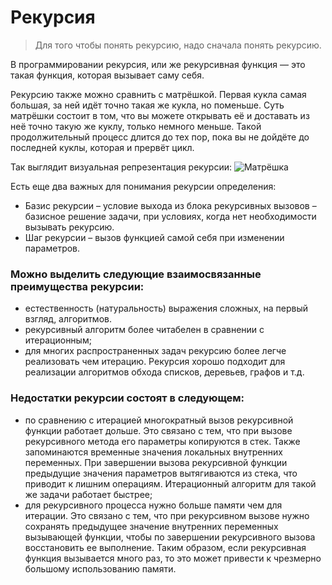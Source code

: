# Рекурсия

> Для того чтобы понять рекурсию, надо сначала понять рекурсию.

В программировании рекурсия, или же рекурсивная функция — это такая функция, которая вызывает саму себя.

Рекурсию также можно сравнить с матрёшкой. Первая кукла самая большая, за ней идёт точно такая же кукла, но поменьше. Суть матрёшки состоит в том, что вы можете открывать её и доставать из неё точно такую же куклу, только немного меньше. Такой продолжительный процесс длится до тех пор, пока вы не дойдёте до последней куклы, которая и прервёт цикл.

Так выглядит визуальная репрезентация рекурсии:
![Матрёшка](https://248006.selcdn.ru/main/upload/setka_images/09412529062021_dcc7713826957f5ab6eb21084bbb3078d5950cb4.png)

Есть еще два важных для понимания рекурсии определения:
- Базис рекурсии – условие выхода из блока рекурсивных вызовов – базисное решение задачи, при условиях, когда нет необходимости вызывать рекурсию.
- Шаг рекурсии – вызов функцией самой себя при изменении параметров.

### Можно выделить следующие взаимосвязанные преимущества рекурсии:

- естественность (натуральность) выражения сложных, на первый взгляд, алгоритмов.
- рекурсивный алгоритм более читабелен в сравнении с итерационным;
- для многих распространенных задач рекурсию более легче реализовать чем итерацию. Рекурсия хорошо подходит для реализации алгоритмов обхода списков, деревьев, графов и т.д.
### Недостатки рекурсии состоят в следующем:

- по сравнению с итерацией многократный вызов рекурсивной функции работает дольше. Это связано с тем, что при вызове рекурсивного метода его параметры копируются в стек. Также запоминаются временные значения локальных внутренних переменных. При завершении вызова рекурсивной функции предыдущие значения параметров вытягиваются из стека, что приводит к лишним операциям. Итерационный алгоритм для такой же задачи работает быстрее;
- для рекурсивного процесса нужно больше памяти чем для итерации. Это связано с тем, что при рекурсивном вызове нужно сохранять предыдущее значение внутренних переменных вызывающей функции, чтобы по завершении рекурсивного вызова восстановить ее выполнение. Таким образом, если рекурсивная функция вызывается много раз, то это может привести к чрезмерно большому использованию памяти.